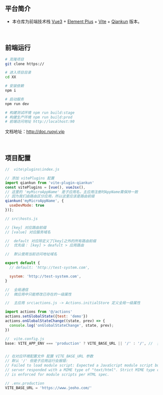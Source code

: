 ## 平台简介

* 本仓库为前端技术栈 [Vue3](https://v3.cn.vuejs.org) + [Element Plus](https://element-plus.org/zh-CN) + [Vite](https://cn.vitejs.dev) + [Qiankun](https://qiankun.umijs.org/) 版本。

<br>

## 前端运行

```bash
# 克隆项目
git clone https://

# 进入项目目录
cd XX

# 安装依赖
npm i

# 启动服务
npm run dev

# 构建测试环境 npm run build:stage
# 构建生产环境 npm run build:prod
# 前端访问地址 http://localhost:90
```

文档地址：http://doc.ruoyi.vip

<br>

## 项目配置

```javascript
//  vite\plugins\index.js

// 添加 vitePlugins 配置
import qiankun from 'vite-plugin-qiankun'
const vitePlugins = [vue(), vueJsx(),
// 这里的 'myMicroAppName' 是子应用名，主应用注册时AppName需保持一致
// 因为我们由路由区分应用，所以这里应该是路由前缀
qiankun('myMicroAppName', {
  useDevMode: true
})];
```

```javascript
// src\hosts.js

// [key] 对应路由前缀
// [value] 对应服务域名

//  default 对应除定义了[key]之外的所有路由前缀
//  优先级： [key] > deafult > 应用路由

//  默认使用当前访问地址域名

export default {
  // default: 'http://test-system.com',

  system: 'http://test-system.com',
}
```

```javascript
//  全局通信
//  微应用中只能修改已存在的一级属性

//  主应用 src\actions.js -> Actions.initialStore 定义全局一级属性

import actions from '@/actions'
actions.setGlobalState({test: 'demo'})
actions.onGlobalStateChange((state, prev) => {
  console.log('onGlobalStateChange', state, prev);
})
```

```javascript
//  vite.config.js
base: VITE_APP_ENV === 'production' ? VITE_BASE_URL || '/' : '/', //  打包路径


// 在对应环境配置文件 配置 VITE_BASE_URL 参数
// 默认 '/' 但是子应用运行会报错: 
// Failed to load module script: Expected a JavaScript module script but the
// server responded with a MIME type of "text/html". Strict MIME type checking
// is enforced for module scripts per HTML spec.

// .env.production
VITE_BASE_URL = 'https://www.jeoho.com/'


```
